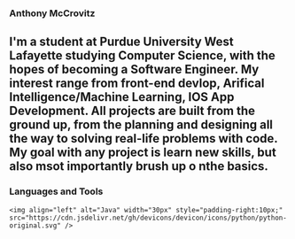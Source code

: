 ### Anthony McCrovitz

I'm a student at Purdue University West Lafayette studying Computer Science, with the hopes of becoming a Software Engineer. My interest range from front-end devlop, Arifical Intelligence/Machine Learning, IOS App Development. All projects are built from the ground up, from the planning and designing all the way to solving real-life problems with code. My goal with any project is learn new skills, but also msot importantly brush up o nthe basics.
---

### Languages and Tools 
```
<img align="left" alt="Java" width="30px" style="padding-right:10px;" src="https://cdn.jsdelivr.net/gh/devicons/devicon/icons/python/python-original.svg" />
```
